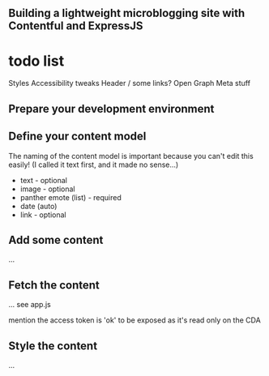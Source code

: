 ## Building a lightweight microblogging site with Contentful and ExpressJS

# todo list

Styles
Accessibility tweaks
Header / some links?
Open Graph
Meta stuff

## Prepare your development environment

## Define your content model

The naming of the content model is important because you can't edit this easily!
(I called it text first, and it made no sense...)

- text - optional
- image - optional
- panther emote (list) - required
- date (auto)
- link - optional

## Add some content

...

## Fetch the content

... see app.js

mention the access token is 'ok' to be exposed as it's read only on the CDA

## Style the content

...
